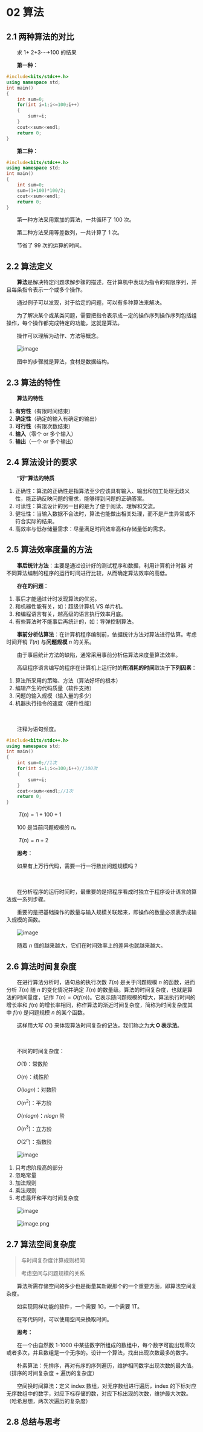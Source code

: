 # 02 算法

## 2.1 两种算法的对比

　　求 1+ 2+3····+100 的结果

　　**第一种：**

```cpp
#include<bits/stdc++.h>
using namespace std;
int main()
{
    int sum=0;
    for(int i=1;i<=100;i++)
    {
        sum+=i;
    }
    cout<<sum<<endl;
    return 0;
}
```

　　**第二种：**

```cpp
#include<bits/stdc++.h>
using namespace std;
int main()
{
    int sum=0;
    sum=(1+100)*100/2;
    cout<<sum<<endl;
    return 0;
}
```

　　第一种方法采用累加的算法，一共循环了 100 次。

　　第二种方法采用等差数列，一共计算了 1 次。

　　节省了 99 次的运算的时间。

## 2.2 算法定义

　　**算法**是解决特定问题求解步骤的描述，在计算机中表现为指令的有限序列，并且每条指令表示一个或多个操作。

　　通过例子可以发现，对于给定的问题，可以有多种算法来解决。

　　为了解决某个或某类问题，需要把指令表示成—定的操作序列操作序列包括组
操作，每个操作都完成特定的功能，这就是算法。

　　操作可以理解为动作、方法等概念。

　　![image](assets/image-20220920112216-903jbtm.png)​

　　图中的步骤就是算法，食材是数据结构。

## 2.3 算法的特性

　　**算法的特性**

1. **有穷性**（有限时间结束）
2. **确定性**（确定的输入有确定的输出）
3. **可行性**（有限次数结束）
4. **输入**（零个 or 多个输入）
5. **输出**（一个 or 多个输出）

## 2.4 算法设计的要求

　　**“好”算法的特质**

1. 正确性：算法的正确性是指算法至少应该具有输入、输出和加工处理无歧义性，能正确反映问题的需求，能够得到问题的正确答案。
2. 可读性：算法设计的另一目的是为了便于阅读、理解和交流。
3. 健壮性：当输入数据不合法时，算法也能做出相关处理，而不是产生异常或不符合实际的结果。
4. 高效率与低存储量需求：尽量满足时间效率高和存储量低的需求。

## 2.5 算法效率度量的方法

　　**事后统计方法**：主要是通过设计好的测试程序和数据，利用计算机计时器
对不同算法编制的程序的运行时间进行比较，从而确定算法效率的高低。

　　**存在的问题**：

1. 事后才能通过计时发现算法的优劣。
2. 和机器性能有关，如：超级计算机 VS 单片机。
3. 和编程语言有关，越高级的语言执行效率月底。
4. 有些算法时不能事后再统计的，如：导弹控制算法。

　　**事前分析估算法**：在计算机程序编制前，依据统计方法对算法进行估算。考虑时间开销 $T(n)$ 与**问题规模** $n$ 的关系。

　　由于事后统计方法的缺陷，通常采用事前分析估算法来度量算法效率。

　　高级程序语言编写的程序在计算机上运行时的**所消耗的时间**取决于**下列因素**：

1. 算法所采用的策略、方法（算法好坏的根本）
2. 编辑产生的代码质量（软件支持）
3. 问题的输入规模（输入量的多少）
4. 机器执行指令的速度（硬件性能）

　　‍

　　注释为语句频度。

```cpp
#include<bits/stdc++.h>
using namespace std;
int main()
{
    int sum=0;//1次
    for(int i=1;i<=100;i++)//100次
    {
        sum+=i;
    }
    cout<<sum<<endl;//1次
    return 0;
}

```

　　 $T(n)=1+100+1$

　　100 是当前问题规模的 $n$。

　　 $T(n)=n+2$

　　**思考**：

　　如果有上万行代码，需要一行一行数出问题规模吗？

　　‍

　　在分析程序的运行时间时，最重要的是把程序看成时独立于程序设计语言的算法或一系列步骤。

　　重要的是把基础操作的数量与输入规模关联起来，即操作的数量必须表示成输入规模的函数。

　　![image](assets/image-20220920141305-gvr1lyt.png)

　　随着 $n$ 值的越来越大，它们在时间效率上的差异也就越来越大。

## 2.6 算法时间复杂度

　　在进行算法分析时，语句总的执行次数 $T(n)$ 是关于问题规模 $n$ 的函数，进而分析 $T(n)$ 随 $n$ 的变化情况并确定 $T(n)$ 的数量级。算法的时间复杂度，也就是算法的时间量度，记作 $T(n)=O(f(n))$。它表示随问题规模的增大，算法执行时间的增长率和 $f(n)$ 的增长率相同，称作算法的渐近时间复杂度，简称为时间复杂度其中 $f(n)$ 是问题规模 $n$ 的某个函数。

　　这样用大写 $O()$ 来体现算法时间复杂的记法，我们称之为**大 O 表示法**。

　　‍

　　不同的时间复杂度：

　　$O(1)$：常数阶

　　$O(n)$：线性阶

　　$O(logn)$：对数阶

　　$O(n^2)$：平方阶

　　$O(nlogn)$：$nlogn$ 阶

　　$O(n^3)$：立方阶

　　$O(2^n)$：指数阶

　　![image](assets/image-20220920142537-cyv2ltg.png)​

1. 只考虑阶段高的部分
2. 忽略常量
3. 加法规则
4. 乘法规则
5. 考虑最坏和平均时间复杂度

　　![image](assets/image-20220920142551-4eq6otn.png)​

　　![image.png](assets/image-20220307162107-c42m46o.png)​

## 2.7 算法空间复杂度

> 与时间复杂度计算规则相同
>
> 考虑空间与问题规模的关系
>

　　算法所需存储空间的多少也是衡量其新跟那个的一个重要方面，即算法空间复杂度。

　　如实现同样功能的软件，一个需要 1G，一个需要 1T。

　　在写代码时，可以使用空间来换取时间。

　　**思考：**

　　在一个由自然数 1-1000 中某些数字所组成的数组中，每个数字可能出现零次或者多次，并且数组是一个无序的。设计一个算法，找出出现次数最多的数字。

　　朴素算法：先排序，再对有序的序列遍历，维护相同数字出现次数的最大值。（排序的时间复杂度 + 遍历的复杂度）

　　空间换时间算法：定义 index 数组，对无序数组进行遍历，index 的下标对应无序数组中的数字，对应下标存储的数，对应下标出现的次数，维护最大次数。（哈希思想，两次次遍历的复杂度）

## 2.8 总结与思考

　　‍
